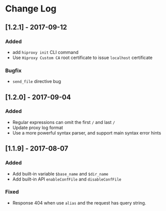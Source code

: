 # Change Log
## [1.2.1] - 2017-09-12

### Added

* add `hiproxy init` CLI command
* Use `Hiproxy Custom CA` root certificate to issue `localhost` certificate

### Bugfix

* `send_file` directive bug

## [1.2.0] - 2017-09-04

### Added

* Regular expressions can omit the first `/` and last `/`
* Update proxy log format
* Use a more powerful syntax parser, and support main syntax error hints



## [1.1.9] - 2017-08-07

### Added

* Add built-in variable `$base_name` and `$dir_name`
* Add built-in API `enableConfFile` and `disableConfFile`

### Fixed

* Response 404 when use `alias` and the request has query string.